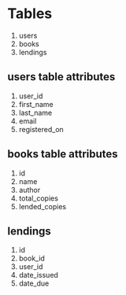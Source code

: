# Tables

1. users
2. books
3. lendings

## users table attributes

1. user_id
2. first_name
3. last_name
4. email
5. registered_on

## books table attributes

1. id
2. name
3. author
4. total_copies
5. lended_copies

## lendings

1. id
2. book_id
3. user_id
4. date_issued
5. date_due
